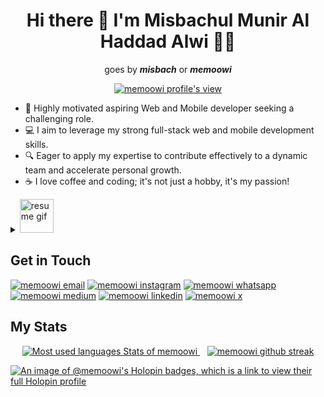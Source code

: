 <h1 align='center'>
  Hi there 👋 I'm <b>Misbachul Munir Al Haddad Alwi</b> 👨‍💻
</h1>

<p align='center'>
    goes by <b><i>misbach</i></b> or <b><i>memoowi</i></b>
</p>

<p align='center'>
    <a href='#'>
        <img src='https://komarev.com/ghpvc/?username=memoowi&color=blue&style=for-the-badge&abbreviated=true' alt="memoowi profile's view">
    </a>
</p>

- 🚀 Highly motivated aspiring Web and Mobile developer seeking a challenging role.
- 💻 I aim to leverage my strong full-stack web and mobile development skills.
- 🔍 Eager to apply my expertise to contribute effectively to a dynamic team and accelerate personal growth.
- ☕️ I love coffee and coding; it's not just a hobby, it's my passion!

<details>
  <summary>
    <img src="asstes/resume.gif" alt="resume gif" width="54px" heigh="30px">
  </summary>

## Education

- 📖 **Software Engineering**\
📆 2023 - Present\
📍 **Politeknik IDN Bogor** - Bogor regency, Indonesia

## Experience

- 👨‍💻 **Web Development Learning Mentor**\
📆 6 Nov 2023 – 12 Nov 2023\
📍 **SMKN 1 Cibinong** - Bogor regency, Indonesia

- 👨‍💻 **Front-End Bootcamp Trainer**\
📆 19 Dec 2023 – 23 Dec 2023\
📍 **IDN Boarding School** - Bogor regency, Indonesia

- 👨‍💻 **Projects : GreenCycle Web Application**\
:computer: Laravel, React, Inertia, TailwindCSS\
:label: User to user Waste management website with pick-up and drop-off features also blogging feature to educate.

- 👨‍💻 **Projects : Mosque Monitoring Application**\
:computer: Laravel, Filament, Livewire\
:label: A mosque information, management, and prayer times web.

- 👨‍💻 **Projects : Blogging App**\
:computer: Flutter, Laravel, Livewire\
:label: Blogging Mobile App with api built using laravel sanctum. Features such as general CRUD of BLOGS and COMMENTS also LIKE system on both.

- 👨‍💻 **Projects : FoodMo Ordering App**\
:computer: Flutter, Laravel\
:label: Restaurant Mobile App using access code of restaurant to order.

- 👨‍💻 **Projects : Attendance App**\
:computer: Flutter, Laravel\
:label: Employee/Student Attendance Mobile App with current location input using Google Maps.

## Skills

[![HTML5](https://img.shields.io/badge/HTML5-E34F26?style=for-the-badge&logo=html5&logoColor=white)](#)
[![CSS](https://img.shields.io/badge/CSS3-1572B6?style=for-the-badge&logo=css3&logoColor=white)](#)
[![JS](https://img.shields.io/badge/JavaScript-323330?style=for-the-badge&logo=javascript&logoColor=F7DF1E)](#)
[![JSON](https://img.shields.io/badge/json-5E5C5C?style=for-the-badge&logo=json&logoColor=white)](#)
[![DART](https://img.shields.io/badge/Dart-0175C2?style=for-the-badge&logo=dart&logoColor=white)](#)
[![PHP](https://img.shields.io/badge/PHP-777BB4?style=for-the-badge&logo=php&logoColor=white)](#)
[![BOOTSTRAP](https://img.shields.io/badge/Bootstrap-563D7C?style=for-the-badge&logo=bootstrap&logoColor=white)](#)
[![TAILWIND](https://img.shields.io/badge/Tailwind_CSS-38B2AC?style=for-the-badge&logo=tailwind-css&logoColor=white)](#)
[![REACT](https://img.shields.io/badge/React-20232A?style=for-the-badge&logo=react&logoColor=61DAFB)](#)
[![LARAVEL](https://img.shields.io/badge/Laravel-FF2D20?style=for-the-badge&logo=laravel&logoColor=white)](#)
[![POSTMAN](https://img.shields.io/badge/Postman-FF6C37?style=for-the-badge&logo=Postman&logoColor=white)](#)
[![LIVEWIRE](https://img.shields.io/badge/livewire-4e56a6?style=for-the-badge&logo=livewire&logoColor=white)](#)
[![FLUTTER](https://img.shields.io/badge/Flutter-02569B?style=for-the-badge&logo=flutter&logoColor=white)](#)
[![GIT](https://img.shields.io/badge/GIT-E44C30?style=for-the-badge&logo=git&logoColor=white)](#)
[![GITHUB](https://img.shields.io/badge/GitHub-100000?style=for-the-badge&logo=github&logoColor=white)](#)
[![MYSQL](https://img.shields.io/badge/MySQL-005C84?style=for-the-badge&logo=mysql&logoColor=white)](#)
[![FIGMA](https://img.shields.io/badge/Figma-F24E1E?style=for-the-badge&logo=figma&logoColor=white)](#)

</details>


## Get in Touch

[![memoowi email](https://img.shields.io/badge/Gmail-D14836?style=for-the-badge&logo=gmail&logoColor=white)](mailto:megatenlike@gmail.com)
[![memoowi instagram](https://img.shields.io/badge/Instagram-E4405F?style=for-the-badge&logo=instagram&logoColor=white)](https://instagram.com/me_moowi)
[![memoowi whatsapp](https://img.shields.io/badge/WhatsApp-25D366?style=for-the-badge&logo=whatsapp&logoColor=white)](https://wa.me/6288232220652)
[![memoowi medium](https://img.shields.io/badge/Medium-12100E?style=for-the-badge&logo=medium&logoColor=white)](https://medium.com/@MiMuuu)
[![memoowi linkedin](https://img.shields.io/badge/LinkedIn-0077B5?style=for-the-badge&logo=linkedin&logoColor=white)](https://www.linkedin.com/in/memoowi/)
[![memoowi x](https://img.shields.io/badge/X-000000?style=for-the-badge&logo=x&logoColor=white)](https://img.shields.io/badge/X-000000?style=for-the-badge&logo=x&logoColor=white)


## My Stats

<p align='center'>
    <a href='#'>
        <img src='https://github-readme-stats.vercel.app/api/top-langs/?username=memoowi&layout=compact&langs_count=10&theme=react' alt='Most used languages Stats of memoowi'>
    </a>
    &nbsp;&nbsp;
    <a href='#'>
        <img src='https://github-readme-streak-stats.herokuapp.com?user=memoowi&theme=discord-old-blurple&hide_border=true&border_radius=20&background=90%2C000000%2C6A8BBB&fire=EB0ECC' alt='memoowi github streak'>
    </a>
</p>

[![An image of @memoowi's Holopin badges, which is a link to view their full Holopin profile](https://holopin.me/memoowi)](https://holopin.io/@memoowi)
